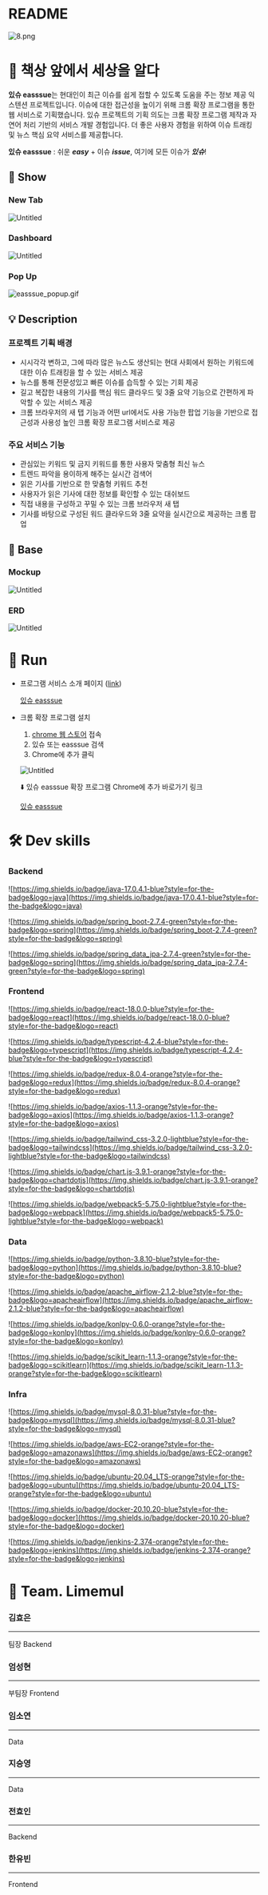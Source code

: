 # README

![8.png](./READMEIMGS/있슈_m.png)

# 📰 책상 앞에서 세상을 알다


**있슈 easssue**는 현대인이 최근 이슈를 쉽게 접할 수 있도록 도움을 주는 정보 제공 익스텐션 프로젝트입니다. 이슈에 대한 접근성을 높이기 위해 크롬 확장 프로그램을 통한 웹 서비스로 기획했습니다. 있슈 프로젝트의 기획 의도는 크롬 확장 프로그램 제작과 자연어 처리 기반의 서비스 개발 경험입니다. 더 좋은 사용자 경험을 위하여 이슈 트래킹 및 뉴스 핵심 요약 서비스를 제공합니다.

**있슈 easssue** : 쉬운 ***easy*** + 이슈 ***issue***, 여기에 모든 이슈가 ***있슈***!

## 💙 Show

### New Tab

![Untitled](./READMEIMGS/Untitled.png)

### Dashboard

![Untitled](./READMEIMGS/Untitled%201.png)

### Pop Up

![easssue_popup.gif](./READMEIMGS/easssue_popup.gif)

## 💡 Description

### 프로젝트 기획 배경

- 시시각각 변하고, 그에 따라 많은 뉴스도 생산되는 현대 사회에서 원하는 키워드에 대한 이슈 트래킹을 할 수 있는 서비스 제공
- 뉴스를 통해 전문성있고 빠른 이슈를 습득할 수 있는 기회 제공
- 길고 복잡한 내용의 기사를 핵심 워드 클라우드 및 3줄 요약 기능으로 간편하게 파악할 수 있는 서비스 제공
- 크롬 브라우저의 새 탭 기능과 어떤 url에서도 사용 가능한 팝업 기능을 기반으로 접근성과 사용성 높인 크롬 확장 프로그램 서비스로 제공

### 주요 서비스 기능

- 관심있는 키워드 및 금지 키워드를 통한 사용자 맞춤형 최신 뉴스
- 트렌드 파악을 용이하게 해주는 실시간 검색어
- 읽은 기사를 기반으로 한 맞춤형 키워드 추천
- 사용자가 읽은 기사에 대한 정보를 확인할 수 있는 대쉬보드
- 직접 내용을 구성하고 꾸밀 수 있는 크롬 브라우저 새 탭
- 기사를 바탕으로 구성된 워드 클라우드와 3줄 요약을 실시간으로 제공하는 크롬 팝업

## 🧭 Base

### Mockup

![Untitled](./READMEIMGS/Untitled%202.png)

### ERD

![Untitled](./READMEIMGS/Untitled%203.png)

# 🏁 Run

- 프로그램 서비스 소개 페이지 ([link](https://www.easssue.com/))
    
    [있슈 easssue](https://www.easssue.com/)
    

- 크롬 확장 프로그램 설치
    1. [chrome 웹 스토어](https://chrome.google.com/webstore/category/extensions) 접속
    2. 있슈 또는 easssue 검색
    3. Chrome에 추가 클릭
    
    ![Untitled](./READMEIMGS/Untitled%204.png)
    
    ⬇️ 있슈 easssue 확장 프로그램 Chrome에 추가 바로가기 링크
    
    [있슈 easssue](https://chrome.google.com/webstore/detail/%EC%9E%88%EC%8A%88-easssue/cmnmdjpabceejnbkdlijepkmcdpdohjl)
    

# 🛠️ Dev skills

### Backend

![https://img.shields.io/badge/java-17.0.4.1-blue?style=for-the-badge&logo=java](https://img.shields.io/badge/java-17.0.4.1-blue?style=for-the-badge&logo=java)

![https://img.shields.io/badge/spring_boot-2.7.4-green?style=for-the-badge&logo=spring](https://img.shields.io/badge/spring_boot-2.7.4-green?style=for-the-badge&logo=spring)

![https://img.shields.io/badge/spring_data_jpa-2.7.4-green?style=for-the-badge&logo=spring](https://img.shields.io/badge/spring_data_jpa-2.7.4-green?style=for-the-badge&logo=spring)

### Frontend

![https://img.shields.io/badge/react-18.0.0-blue?style=for-the-badge&logo=react](https://img.shields.io/badge/react-18.0.0-blue?style=for-the-badge&logo=react)

![https://img.shields.io/badge/typescript-4.2.4-blue?style=for-the-badge&logo=typescript](https://img.shields.io/badge/typescript-4.2.4-blue?style=for-the-badge&logo=typescript)

![https://img.shields.io/badge/redux-8.0.4-orange?style=for-the-badge&logo=redux](https://img.shields.io/badge/redux-8.0.4-orange?style=for-the-badge&logo=redux)

![https://img.shields.io/badge/axios-1.1.3-orange?style=for-the-badge&logo=axios](https://img.shields.io/badge/axios-1.1.3-orange?style=for-the-badge&logo=axios)

![https://img.shields.io/badge/tailwind_css-3.2.0-lightblue?style=for-the-badge&logo=tailwindcss](https://img.shields.io/badge/tailwind_css-3.2.0-lightblue?style=for-the-badge&logo=tailwindcss)

![https://img.shields.io/badge/chart.js-3.9.1-orange?style=for-the-badge&logo=chartdotjs](https://img.shields.io/badge/chart.js-3.9.1-orange?style=for-the-badge&logo=chartdotjs)

![https://img.shields.io/badge/webpack5-5.75.0-lightblue?style=for-the-badge&logo=webpack](https://img.shields.io/badge/webpack5-5.75.0-lightblue?style=for-the-badge&logo=webpack)

### Data

![https://img.shields.io/badge/python-3.8.10-blue?style=for-the-badge&logo=python](https://img.shields.io/badge/python-3.8.10-blue?style=for-the-badge&logo=python)

![https://img.shields.io/badge/apache_airflow-2.1.2-blue?style=for-the-badge&logo=apacheairflow](https://img.shields.io/badge/apache_airflow-2.1.2-blue?style=for-the-badge&logo=apacheairflow)

![https://img.shields.io/badge/konlpy-0.6.0-orange?style=for-the-badge&logo=konlpy](https://img.shields.io/badge/konlpy-0.6.0-orange?style=for-the-badge&logo=konlpy)

![https://img.shields.io/badge/scikit_learn-1.1.3-orange?style=for-the-badge&logo=scikitlearn](https://img.shields.io/badge/scikit_learn-1.1.3-orange?style=for-the-badge&logo=scikitlearn)

### Infra

![https://img.shields.io/badge/mysql-8.0.31-blue?style=for-the-badge&logo=mysql](https://img.shields.io/badge/mysql-8.0.31-blue?style=for-the-badge&logo=mysql)

![https://img.shields.io/badge/aws-EC2-orange?style=for-the-badge&logo=amazonaws](https://img.shields.io/badge/aws-EC2-orange?style=for-the-badge&logo=amazonaws)

![https://img.shields.io/badge/ubuntu-20.04_LTS-orange?style=for-the-badge&logo=ubuntu](https://img.shields.io/badge/ubuntu-20.04_LTS-orange?style=for-the-badge&logo=ubuntu)

![https://img.shields.io/badge/docker-20.10.20-blue?style=for-the-badge&logo=docker](https://img.shields.io/badge/docker-20.10.20-blue?style=for-the-badge&logo=docker)

![https://img.shields.io/badge/jenkins-2.374-orange?style=for-the-badge&logo=jenkins](https://img.shields.io/badge/jenkins-2.374-orange?style=for-the-badge&logo=jenkins)

# 🍋 Team. Limemul

### 김효은

---

팀장 Backend

### 엄성현

---

부팀장 Frontend

### 임소연

---

Data

### 지승영

---

Data

### 전효인

---

Backend

### 한유빈

---

Frontend